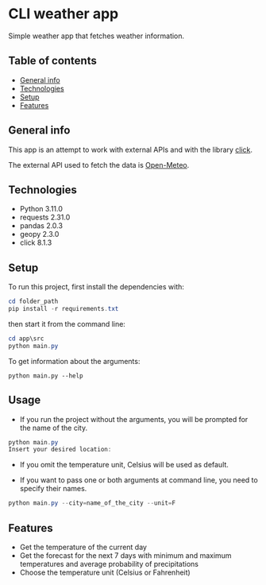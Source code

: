 # CLI weather app

Simple weather app that fetches weather information.

## Table of contents

* [General info](#general-info)
* [Technologies](#technologies)
* [Setup](#setup)
* [Features](#features)

## General info

This app is an attempt to work with external APIs and with the library [click](https://click.palletsprojects.com/en/8.1.x/).

The external API used to fetch the data is [Open-Meteo](https://open-meteo.com/).

## Technologies

* Python 3.11.0
* requests 2.31.0
* pandas 2.0.3
* geopy 2.3.0
* click 8.1.3

## Setup

To run this project, first install the dependencies with:

```powershell
cd folder_path
pip install -r requirements.txt
```

then start it from the command line:

```powershell
cd app\src
python main.py
```

To get information about the arguments:

```poweshell
python main.py --help
```

## Usage

* If you run the project without the arguments, you will be prompted for the name of the city.

```powershell
python main.py
Insert your desired location: 
```

* If you omit the temperature unit, Celsius will be used as default.

* If you want to pass one or both arguments at command line, you need to specify their names.

```powershell
python main.py --city=name_of_the_city --unit=F
```

## Features

* Get the temperature of the current day
* Get the forecast for the next 7 days with minimum and maximum temperatures and average probability of precipitations
* Choose the temperature unit (Celsius or Fahrenheit)
